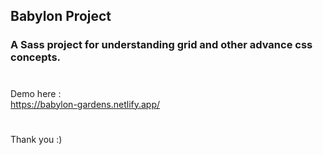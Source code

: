 ## Babylon Project

### A Sass project for understanding grid and other advance css concepts.

#
Demo here : <br>
https://babylon-gardens.netlify.app/
#
Thank you :)